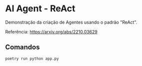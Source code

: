 # AI Agent - ReAct

Demonstração da criação de Agentes usando o padrão "ReAct".

Referência: https://arxiv.org/abs/2210.03629

## Comandos

````
poetry run python app.py
````

